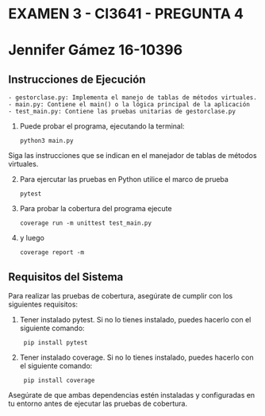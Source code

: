 # EXAMEN 3 - CI3641 - PREGUNTA 4
# Jennifer Gámez 16-10396

## Instrucciones de Ejecución

    - gestorclase.py: Implementa el manejo de tablas de métodos virtuales.
    - main.py: Contiene el main() o la lógica principal de la aplicación
    - test_main.py: Contiene las pruebas unitarias de gestorclase.py

1. Puede probar el programa, ejecutando la terminal:

    ``` python3 main.py ```

Siga las instrucciones que se indican en el manejador de tablas de métodos virtuales.

2. Para ejercutar las pruebas en Python utilice el marco de prueba

    ``` pytest  ```

3. Para probar la cobertura del programa ejecute

    ``` coverage run -m unittest test_main.py ``` 

4. y luego

    ``` coverage report -m  ```

## Requisitos del Sistema

Para realizar las pruebas de cobertura, asegúrate de cumplir con los siguientes requisitos:

1. Tener instalado pytest. Si no lo tienes instalado, puedes hacerlo con el siguiente comando:

    ``` pip install pytest```

2. Tener instalado coverage. Si no lo tienes instalado, puedes hacerlo con el siguiente comando:

    ``` pip install coverage```

Asegúrate de que ambas dependencias estén instaladas y configuradas en tu entorno antes de ejecutar las pruebas de cobertura.
